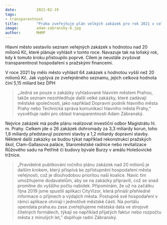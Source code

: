 ```yaml
---
date:         2021-02-19
tags:         
- transparentnost
title:        "Praha zveřejňuje plán velkých zakázek pro rok 2021 v celkové výši přes 5 miliard Kč"
image: 	      adam-zabransky-6.jpg
author:       MHMP
---
```


Hlavní město sestavilo seznam veřejných zakázek s hodnotou nad 20 milionů Kč, které plánuje vyhlásit v tomto roce. Navazuje tak na loňský rok, kdy k tomuto kroku přistoupilo poprvé. Cílem je neustále zvyšovat transparentnost hospodaření s pražskými financemi.

V roce 2021 by mělo město vyhlásit 64 zakázek s hodnotou vyšší než 20 milionů Kč. Jak vyplývá ze zveřejněného seznamu, jejich celková hodnota činí 5,15 miliard bez DPH 

> „Jedná se pouze o zakázky vyhlašované hlavním městem Prahou, takže seznam nezohledňuje další velké zakázky, které zadávají městské společnosti, jako například Dopravní podnik hlavního města Prahy nebo Technická správa komunikací hlavního města Prahy,“ vysvětluje radní pro oblast transparentnosti Adam Zábranský.

Nejvíce zakázek má podle plánu realizovat investiční odbor Magistrátu hl. m. Prahy. Celkem jde o 26 zakázek dohromady za 3,3 miliardy korun, toho 1,8 miliardy představují pozemní stavby a 1,2 miliardy dopravní stavby. Některé další zakázky se budou týkat například rekonstrukcí pražských škol, Clam-Gallasova paláce, Staroměstské radnice nebo revitalizace Růžového sadu na Petříně či budovy bývalé Burzy v areálu Holešovické tržnice.

> „Pravidelné publikování ročního plánu zakázek nad 20 milionů je dalším krokem, který přispívá ke zpřístupnění hospodaření města veřejnosti, což je dlouhodobou prioritou naší koalice. Navíc tím umožňujeme dodavatelům, aby se na zakázky připravili, což se snad promítne do vyššího počtu nabídek. Připomínám, že už na začátku října 2019 jsme spustili aplikaci CityVizor, která přináší přehledné informace o příjmech a výdajích města. Postupně své hospodaření v rámci aplikace otvírají i jednotlivé městské části. Na portálu opendata.praha.eu zase zveřejňujeme městská data ve strojově čitelných formátech, týkají se například přijatých faktur nebo rozpočtu města z minulých let,” doplňuje radní Zábranský.
